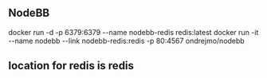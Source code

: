 ## NodeBB
docker run -d -p 6379:6379 --name nodebb-redis redis:latest
docker run -it --name nodebb --link nodebb-redis:redis -p 80:4567 ondrejmo/nodebb
## location for redis is redis
